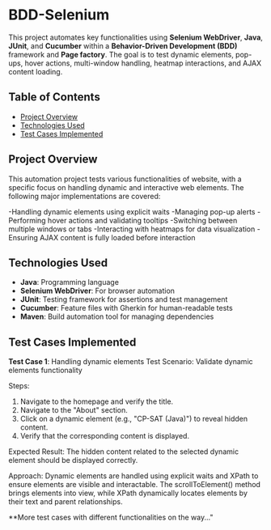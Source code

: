 # BDD-Selenium

This project automates key functionalities using **Selenium WebDriver**, **Java**, **JUnit**, and **Cucumber** within a **Behavior-Driven Development (BDD)** framework and **Page factory**. The goal is to test dynamic elements, pop-ups, hover actions, multi-window handling, heatmap interactions, and AJAX content loading.

## Table of Contents
- [Project Overview](#project-overview)
- [Technologies Used](#technologies-used)
- [Test Cases Implemented](#test-cases-implemented)


## Project Overview

This automation project tests various functionalities of website, with a specific focus on handling dynamic and interactive web elements. The following major implementations are covered:

-Handling dynamic elements using explicit waits
-Managing pop-up alerts
-Performing hover actions and validating tooltips
-Switching between multiple windows or tabs
-Interacting with heatmaps for data visualization
-Ensuring AJAX content is fully loaded before interaction

## Technologies Used

- **Java**: Programming language
- **Selenium WebDriver**: For browser automation
- **JUnit**: Testing framework for assertions and test management
- **Cucumber**: Feature files with Gherkin for human-readable tests
- **Maven**: Build automation tool for managing dependencies

## Test Cases Implemented


**Test Case 1**: Handling dynamic elements
Test Scenario: Validate dynamic elements functionality

Steps:
1.	Navigate to the homepage and verify the title.
2. Navigate to the "About" section.
2. Click on a dynamic element (e.g., "CP-SAT (Java)") to reveal hidden content.
2. Verify that the corresponding content is displayed.

Expected Result: The hidden content related to the selected dynamic element should be displayed correctly.

Approach: Dynamic elements are handled using explicit waits and XPath to ensure elements are visible and interactable. The scrollToElement() method brings elements into view, while XPath dynamically locates elements by their text and parent relationships.



**More test cases with different functionalities on the way..."